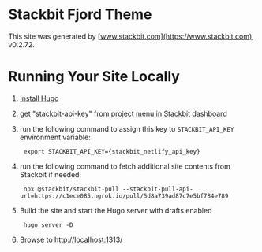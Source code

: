 # Stackbit Fjord Theme

This site was generated by [www.stackbit.com](https://www.stackbit.com), v0.2.72.

# Running Your Site Locally

1. [Install Hugo](https://gohugo.io/getting-started/quick-start/#step-1-install-hugo)

1. get "stackbit-api-key" from project menu in [Stackbit dashboard](https://app.stackbit.com/dashboard)

1. run the following command to assign this key to `STACKBIT_API_KEY` environment variable:

        export STACKBIT_API_KEY={stackbit_netlify_api_key}

1. run the following command to fetch additional site contents from Stackbit if needed:

        npx @stackbit/stackbit-pull --stackbit-pull-api-url=https://c1ece085.ngrok.io/pull/5d8a739ad87c7e5bf784e789

1. Build the site and start the Hugo server with drafts enabled

        hugo server -D

1. Browse to [http://localhost:1313/](http://localhost:1313/)

